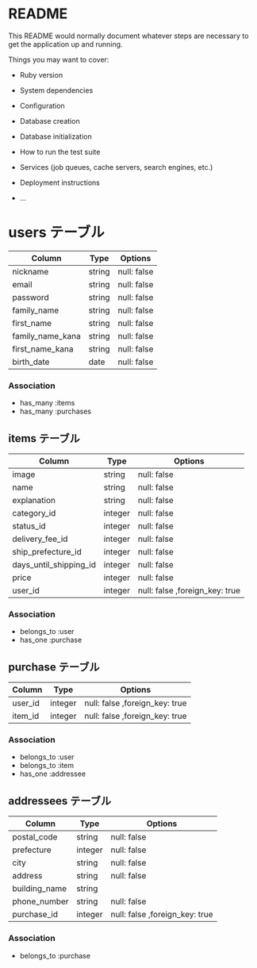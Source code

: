 # README

This README would normally document whatever steps are necessary to get the
application up and running.

Things you may want to cover:

* Ruby version

* System dependencies

* Configuration

* Database creation

* Database initialization

* How to run the test suite

* Services (job queues, cache servers, search engines, etc.)

* Deployment instructions

* ...

# users テーブル

| Column           | Type    | Options     |
| ---------------- | ------- | ----------- |
| nickname         | string  | null: false |
| email            | string  | null: false |
| password         | string  | null: false |
| family_name      | string  | null: false |
| first_name       | string  | null: false |
| family_name_kana | string  | null: false |
| first_name_kana  | string  | null: false |
| birth_date       | date    | null: false |

### Association

- has_many :items 
- has_many :purchases


## items テーブル

| Column                     | Type     | Options                       |
| -------------------------- | -------- | ----------------------------- |
| image                      | string   | null: false                   |
| name                       | string   | null: false                   |
| explanation                | string   | null: false                   |
| category_id                | integer  | null: false                   |
| status_id                  | integer  | null: false                   |
| delivery_fee_id            | integer  | null: false                   |
| ship_prefecture_id         | integer  | null: false                   |
| days_until_shipping_id     | integer  | null: false                   |
| price                      | integer  | null: false                   |
| user_id                    | integer  | null: false ,foreign_key: true|


### Association

- belongs_to :user
- has_one :purchase

## purchase テーブル

| Column        | Type    | Options                       |
| ------------- | ------- | ----------------------------- |
| user_id       | integer | null: false ,foreign_key: true|
| item_id       | integer | null: false ,foreign_key: true|

### Association
- belongs_to :user
- belongs_to :item
- has_one :addressee


## addressees テーブル

| Column            | Type    | Options                       |
| ----------------- | ------- | ------------------------------|
| postal_code       | string  | null: false                   |
| prefecture        | integer | null: false                   |
| city              | string  | null: false                   |
| address           | string  | null: false                   |
| building_name     | string  |                               |
| phone_number      | string  | null: false                   |
| purchase_id       | integer | null: false ,foreign_key: true|

### Association

- belongs_to :purchase

